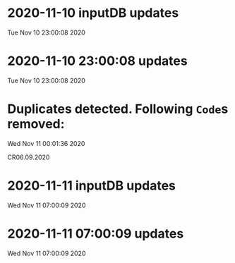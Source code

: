 
# 2020-11-10 inputDB updates 
 Tue Nov 10 23:00:08 2020 


# 2020-11-10 23:00:08 updates 
 Tue Nov 10 23:00:08 2020 


# Duplicates detected. Following `Code`s removed: 
 Wed Nov 11 00:01:36 2020 

CR06.09.2020
# 2020-11-11 inputDB updates 
 Wed Nov 11 07:00:09 2020 


# 2020-11-11 07:00:09 updates 
 Wed Nov 11 07:00:09 2020 

